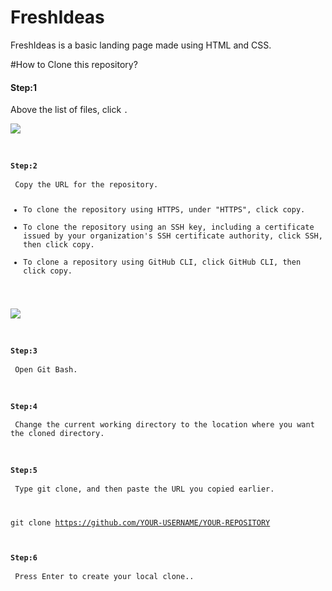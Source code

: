# FreshIdeas
FreshIdeas is a basic landing page made using HTML and CSS.

#How to Clone this repository?

<h4>Step:1</h4> Above the list of files, click <Code>.<br>
<img src="https://github.com/adiideee/FreshIdeas/assets/167276849/4f2f84ef-4b56-49f2-b6a5-47e36c5c6bba"/><br>

<h4>Step:2</h4> Copy the URL for the repository.
<ul>
<li>To clone the repository using HTTPS, under "HTTPS", click copy.</li>
<li>To clone the repository using an SSH key, including a certificate issued by your organization's SSH certificate authority, click SSH, then click copy.</li>
<li>To clone a repository using GitHub CLI, click GitHub CLI, then click copy.</li><br>
</ul>
<img src="https://github.com/adiideee/FreshIdeas/assets/167276849/1fbf0e15-9f76-44c6-a313-5f3d1d7e6dee"/><br>

<h4>Step:3</h4> Open Git Bash.<br>

<h4>Step:4</h4> Change the current working directory to the location where you want the cloned directory.<br>

<h4>Step:5</h4> Type git clone, and then paste the URL you copied earlier.<br>

  git clone https://github.com/YOUR-USERNAME/YOUR-REPOSITORY

<h4>Step:6</h4> Press Enter to create your local clone..<br>
  
